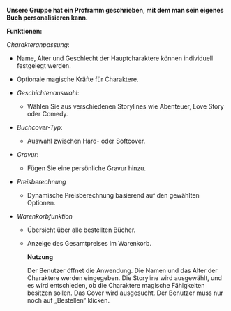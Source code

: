 **Unsere Gruppe hat ein Proframm geschrieben, mit dem man sein eigenes Buch personalisieren kann.**

  **Funktionen:**
  
  *Charakteranpassung*:
  - Name, Alter und Geschlecht der Hauptcharaktere können individuell festgelegt werden.
  - Optionale magische Kräfte für Charaktere.

- *Geschichtenauswahl*:
  - Wählen Sie aus verschiedenen Storylines wie Abenteuer, Love Story oder Comedy.

- *Buchcover-Typ*:
  - Auswahl zwischen Hard- oder Softcover.

- *Gravur*:
  - Fügen Sie eine persönliche Gravur hinzu.

- *Preisberechnung*
  - Dynamische Preisberechnung basierend auf den gewählten Optionen.

- *Warenkorbfunktion*
  - Übersicht über alle bestellten Bücher.
  - Anzeige des Gesamtpreises im Warenkorb.
 
    **Nutzung**

    Der Benutzer öffnet die Anwendung.
    Die Namen und das Alter der Charaktere werden eingegeben.
    Die Storyline wird ausgewählt, und es wird entschieden, ob die Charaktere magische Fähigkeiten besitzen sollen.
    Das Cover wird ausgesucht.
    Der Benutzer muss nur noch auf „Bestellen“ klicken.
